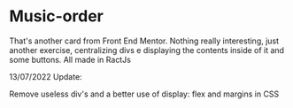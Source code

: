 # Music-order

That's another card from Front End Mentor. Nothing really interesting, just another exercise, centralizing divs e displaying the contents inside of it and some buttons. All made in RactJs


13/07/2022 Update:

Remove useless div's and a better use of display: flex and margins in CSS
